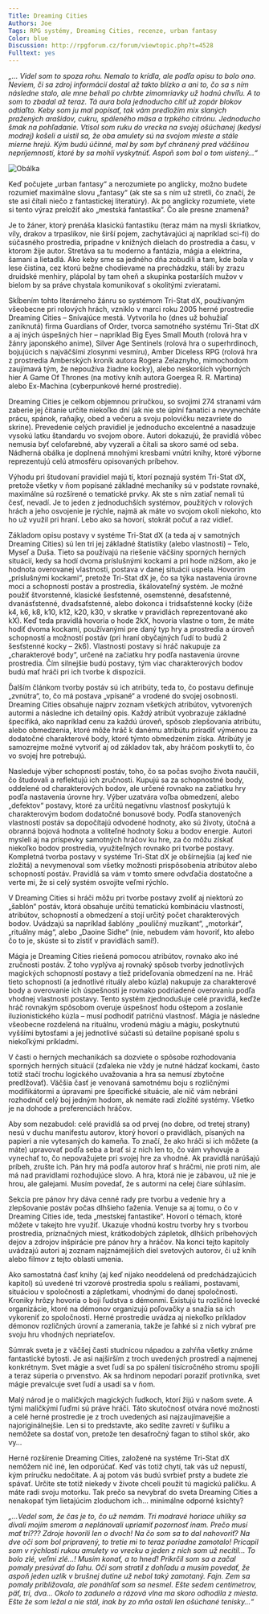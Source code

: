 ```yaml
--- 
Title: Dreaming Cities
Authors: Joe
Tags: RPG systémy, Dreaming Cities, recenze, urban fantasy
Color: blue
Discussion: http://rpgforum.cz/forum/viewtopic.php?t=4528
Fulltext: yes
--- 
```


_„… Videl som to spoza rohu. Nemalo to krídla, ale podľa opisu to bolo ono. Neviem, či sa zdroj informácií dostal až takto blízko a ani to, čo sa s ním následne stalo, ale mne behali po chrbte zimomriavky už hodnú chvíľu. A to som to zbadal až teraz. Tá aura bola jednoducho cítiť už zopár blokov odtiaľto. Keby som ju mal popísať, tak vám predložím mix slaných pražených arašidov, cukru, spáleného mäsa a trpkého citrónu. Jednoducho šmak na pohľadanie. Vtisol som ruku do vrecka na svojej ošúchanej (kedysi modrej) košeli a uistil sa, že oba amulety sú na svojom mieste a stále mierne hrejú. Kým budú účinné, mal by som byť chránený pred väčšinou nepríjemností, ktoré by sa mohli vyskytnúť. Aspoň som bol o tom uistený…“_

![Obálka](http://www.rpgforum.cz/files/Dreaming_Cities_sm.jpg)

Keď počujete „urban fantasy“ a nerozumiete po anglicky, možno budete rozumieť maximálne slovu „fantasy“ (ak ste sa s ním už stretli, čo značí, že ste asi čítali niečo z fantastickej literatúry). Ak po anglicky rozumiete, viete si tento výraz preložiť ako „mestská fantastika“. Čo ale presne znamená?

Je to žáner, ktorý prenáša klasickú fantastiku (teraz mám na mysli škriatkov, víly, drakov a trpaslíkov, nie širší pojem, zachytávajúci aj napríklad sci-fi) do súčasného prostredia, prípadne v knižných dielach do prostredia a času, v ktorom žije autor. Stretáva sa tu moderno a fantázia, mágia a elektrina, šamani a lietadlá. Ako keby sme sa jedného dňa zobudili a tam, kde bola v lese čistina, cez ktorú bežne chodievame na prechádzku, stáli by zrazu druidské menhiry, plápolal by tam oheň a skupinka postarších mužov v bielom by sa práve chystala komunikovať s okolitými zvieratami.

Skĺbením tohto literárneho žánru so systémom Tri-Stat dX, používaným všeobecne pri rolových hrách, vzniklo v marci roku 2005 herné prostredie Dreaming Cities – Snívajúce mestá. Vytvorila ho (dnes už bohužiaľ zaniknutá) firma Guardians of Order, tvorca samotného systému Tri-Stat dX a aj iných úspešných hier – napríklad Big Eyes Small Mouth (rolová hra v žánry japonského anime), Silver Age Sentinels (rolová hra o superhrdinoch, bojujúcich s najväčšími zlosynmi vesmíru), Amber Diceless RPG (rolová hra z prostredia Amberských kroník autora Rogera Zelaznyho, mimochodom zaujímavá tým, že nepoužíva žiadne kocky), alebo neskorších výborných hier A Game Of Thrones (na motívy kníh autora Goergea R. R. Martina) alebo Ex-Machina (cyberpunkové herné prostredie).

Dreaming Cities je celkom objemnou príručkou, so svojimi 274 stranami vám zaberie jej čitanie určite niekoľko dní (ak nie ste úplní fanatici a nevynecháte prácu, spánok, raňajky, obed a večeru a svoju polovičku nezavriete do skrine). Prevedenie celých pravidiel je jednoducho excelentné a nasadzuje vysokú latku štandardu vo svojom obore. Autori dokazujú, že pravidlá vôbec nemusia byť celofarebné, aby vyzerali a čítali sa skoro samé od seba. Nádherná obálka je doplnená mnohými kresbami vnútri knihy, ktoré výborne reprezentujú celú atmosféru opisovaných príbehov.

Výhodu pri študovaní pravidiel majú tí, ktorí poznajú systém Tri-Stat dX, pretože všetky v ňom popísané základné mechaniky sú v podstate rovnaké, maximálne sú rozšírené o tematické prvky. Ak ste s ním zatiaľ nemali tú česť, nevadí. Je to jeden z jednoduchších systémov, použitých v rolových hrách a jeho osvojenie je rýchle, najmä ak máte vo svojom okolí niekoho, kto ho už využil pri hraní. Lebo ako sa hovorí, stokrát počuť a raz vidieť.

Základom opisu postavy v systéme Tri-Stat dX (a teda aj v samotných Dreaming Cities) sú len tri jej základné štatistiky (alebo vlastnosti) – Telo, Myseľ a Duša. Tieto sa používajú na riešenie väčšiny sporných herných situácií, kedy sa hodí dvoma príslušnými kockami a pri hode nižšom, ako je hodnota overovanej vlastnosti, postava v danej situácii uspela. Hovorím „príslušnými kockami“, pretože Tri-Stat dX je, čo sa týka nastavenia úrovne moci a schopností postáv a prostredia, škálovateľný systém. Je možné použiť štvorstenné, klasické šesťstenné, osemstenné, desaťstenné, dvanásťstenné, dvadsaťstenné, alebo dokonca i tridsaťstenné kocky (čiže k4, k6, k8, k10, k12, k20, k30, v skratke v pravidlách reprezentované ako kX). Keď teda pravidlá hovoria o hode 2kX, hovoria vlastne o tom, že máte hodiť dvoma kockami, používanými pre daný typ hry a prostredia a úroveň schopností a možností postáv (pri hraní obyčajných ľudí to budú 2 šesťstenné kocky – 2k6). Vlastnosti postavy si hráč nakupuje za „charakterové body“, určené na začiatku hry podľa nastavenia úrovne prostredia. Čím silnejšie budú postavy, tým viac charakterových bodov budú mať hráči pri ich tvorbe k dispozícii.

Ďalším článkom tvorby postáv sú ich atribúty, teda to, čo postavu definuje „zvnútra“, to, čo má postava „vpísané“ a vrodené do svojej osobnosti. Dreaming Cities obsahuje najprv zoznam všetkých atribútov, vytvorených autormi a následne ich detailný opis. Každý atribút vyobrazuje základné špecifiká, ako napríklad cenu za každú úroveň, spôsob zlepšovania atribútu, alebo obmedzenia, ktoré môže hráč k danému atribútu priradiť výmenou za dodatočné charakterové body, ktoré týmto obmedzením získa. Atribúty je samozrejme možné vytvoriť aj od základov tak, aby hráčom poskytli to, čo vo svojej hre potrebujú.

Nasleduje výber schopností postáv, toho, čo sa počas svojho života naučili, čo študovali a reflektujú ich zručnosti. Kupujú sa za schopnostné body, oddelené od charakterových bodov, ale určené rovnako na začiatku hry podľa nastavenia úrovne hry. Výber uzatvára voľba obmedzení, alebo „defektov“ postavy, ktoré za určitú negatívnu vlastnosť poskytujú k charakterovým bodom dodatočné bonusové body. Podľa stanovených vlastností postáv sa dopočítajú odvodené hodnoty, ako sú životy, útočná a obranná bojová hodnota a voliteľné hodnoty šoku a bodov energie. Autori mysleli aj na príspevky samotných hráčov ku hre, za čo môžu získať niekoľko bodov prostredia, využiteľných rovnako pri tvorbe postavy. Kompletná tvorba postavy v systéme Tri-Stat dX je obšírnejšia (aj keď nie zložitá) a nevymenoval som všetky možnosti prispôsobenia atribútov alebo schopností postáv. Pravidlá sa vám v tomto smere odvďačia dostatočne a verte mi, že si celý systém osvojíte veľmi rýchlo.

V Dreaming Cities si hráči môžu pri tvorbe postavy zvoliť aj niektorú zo „šablón“ postáv, ktorá obsahuje určitú tematickú kombináciu vlastností, atribútov, schopností a obmedzení a stojí určitý počet charakterových bodov. Uvádzajú sa napríklad šablóny „pouličný muzikant“, „motorkár“, „rituálny mág“, alebo „Daoine Sidhe“ (nie, nebudem vám hovoriť, kto alebo čo to je, skúste si to zistiť v pravidlách sami!).

Mágia je Dreaming Cities riešená pomocou atribútov, rovnako ako iné zručnosti postáv. Z toho vyplýva aj rovnaký spôsob tvorby jednotlivých magických schopností postavy a tiež prideľovania obmedzení na ne. Hráč tieto schopnosti (a jednotlivé rituály alebo kúzla) nakupuje za charakterové body a overovanie ich úspešnosti je rovnako podriadené overovaniu podľa vhodnej vlastnosti postavy. Tento systém zjednodušuje celé pravidlá, keďže hráč rovnakým spôsobom overuje úspešnosť hodu oštepom a zoslanie iluzionistického kúzla – musí podhodiť patričnú vlastnosť. Mágia je následne všeobecne rozdelená na rituálnu, vrodenú mágiu a mágiu, poskytnutú vyššími bytosťami a jej jednotlivé súčasti sú detailne popísané spolu s niekoľkými príkladmi.

V časti o herných mechanikách sa dozviete o spôsobe rozhodovania sporných herných situácií (zďaleka nie vždy je nutné hádzať kockami, často totiž stačí trochu logického uvažovania a hra sa nemusí zbytočne predlžovať). Väčšia časť je venovaná samotnému boju s rozličnými modifikátormi a úpravami pre špecifické situácie, ale nič vám nebráni rozhodnúť celý boj jedným hodom, ak nemáte radi zložité systémy. Všetko je na dohode a preferenciách hráčov.

Aby som nezabudol: celé pravidlá sa od prvej (no dobre, od tretej strany) nesú v duchu manifestu autorov, ktorý hovorí o pravidlách, písaných na papieri a nie vytesaných do kameňa. To značí, že ako hráči si ich môžete (a máte) upravovať podľa seba a brať si z nich len to, čo vám vyhovuje a vynechať to, čo nepovažujete pri svojej hre za vhodné. Ak pravidlá narúšajú príbeh, zrušte ich. Pán hry má podľa autorov hrať s hráčmi, nie proti nim, ale má nad pravidlami rozhodujúce slovo. A hra, ktorá nie je zábavou, už nie je hrou, ale galejami. Musím povedať, že s autormi na celej čiare súhlasím.

Sekcia pre pánov hry dáva cenné rady pre tvorbu a vedenie hry a zlepšovanie postáv počas dlhšieho ťaženia. Venuje sa aj tomu, o čo v Dreaming Cities ide, teda „mestskej fantastike“. Hovorí o témach, ktoré môžete v takejto hre využiť. Ukazuje vhodnú kostru tvorby hry s tvorbou prostredia, príznačných miest, krátkodobých zápletok, dlhších príbehových dejov a zdrojov inšpirácie pre pánov hry a hráčov. Na konci tejto kapitoly uvádzajú autori aj zoznam najznámejších diel svetových autorov, či už kníh alebo filmov z tejto oblasti umenia.

Ako samostatná časť knihy (aj keď nijako neoddelená od predchádzajúcich kapitol) sú uvedené tri vzorové prostredia spolu s reáliami, postavami, situáciou v spoločnosti a zápletkami, vhodnými do danej spoločnosti. Kroniky hrôzy hovoria o boji ľudstva s démonmi. Existujú tu rozličné lovecké organizácie, ktoré na démonov organizujú poľovačky a snažia sa ich vykoreniť zo spoločnosti. Herné prostredie uvádza aj niekoľko príkladov démonov rozličných úrovní a zamerania, takže je ľahké si z nich vybrať pre svoju hru vhodných nepriateľov.

Súmrak sveta je z väčšej časti studnicou nápadou a zahŕňa všetky známe fantastické bytosti. Je asi najširším z troch uvedených prostredí a najmenej konkrétnym. Svet mágie a svet ľudí sa po spálení tisícročného stromu spojili a teraz súperia o prvenstvo. Ak sa hrdinom nepodarí poraziť protivníka, svet mágie prevalcuje svet ľudí a usadí sa v ňom.

Malý národ je o maličkých magických ľudkoch, ktorí žijú v našom svete. A tými maličkými ľuďmi sú práve hráči. Táto skutočnosť otvára nové možnosti a celé herné prostredie je z troch uvedených asi najzaujímavejšie a najoriginálnejšie. Len si to predstavte, ako sedíte zavretí v šuflíku a nemôžete sa dostať von, pretože ten desaťročný fagan to stihol skôr, ako vy…

Herné rozšírenie Dreaming Cities, založené na systéme Tri-Stat dX nemôžem nič iné, len odporúčať. Keď vás totiž chytí, tak vás už nepustí, kým príručku nedočítate. A aj potom vás budú svrbieť prsty a budete zle spávať. Určite ste totiž niekedy v živote chceli použit tú magickú paličku. A máte radi svoju motorku. Tak prečo sa nevybrať do sveta Dreaming Cities a nenakopať tým lietajúcim zloduchom ich… minimálne odporné ksichty?

_„…Vedel som, že čas je to, čo už nemám. Tri modravé horiace uhlíky sa dívali mojím smerom a neplánovali upriamiť pozornosť inam. Prečo musí mať tri??? Zdroje hovorili len o dvoch! Na čo som sa to dal nahovoriť? Na dve oči som bol pripravený, to tretie mi to teraz poriadne zamotalo! Pricapil som v rýchlosti rukou amulety vo vrecku a jeden z nich som už necítil… To bolo zlé, veľmi zlé…! Musím konať, a to hneď! Prikrčil som sa a začal pomaly presúvať do ľahu. Oči som stratil z dohľadu a musím povedať, že aspoň jeden uzlík v brušnej dutine už nebol taký zamotaný. Fajn. Zem sa pomaly približovala, ale ponáhľať som sa nesmel. Ešte sedem centimetrov, päť, tri, dva… Okolo to zadunelo a rázová vlna ma skoro odhodila z miesta. Ešte že som ležal a nie stál, inak by zo mňa ostali len ošúchané tenisky…“_